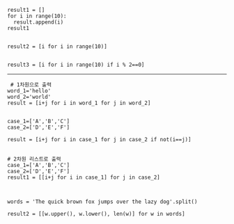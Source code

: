 ```python3
result1 = []
for i in range(10):
  result.append(i)
result1


result2 = [i for i in range(10)]


result3 = [i for i in range(10) if i % 2==0]

```
---
```python3
 # 1차원으로 출력
word_1='hello'
word_2='world'
result = [i+j for i in word_1 for j in word_2] 


case_1=['A','B','C']
case_2=['D','E','F']

result = [i+j for i in case_1 for j in case_2 if not(i==j)]

```

```python3

# 2차원 리스트로 출력
case_1=['A','B','C']
case_2=['D','E','F']
result1 = [[i+j for i in case_1] for j in case_2]



words = 'The quick brown fox jumps over the lazy dog'.split()

result2 = [[w.upper(), w.lower(), len(w)] for w in words]

```

```python3


```

```python3


```

```python3


```

```python3


```

```python3


```

```python3


```
